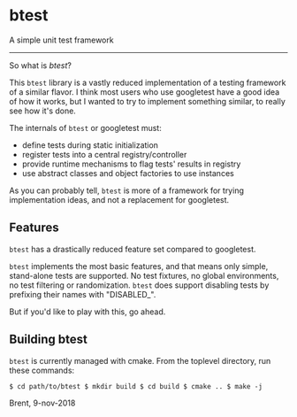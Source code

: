 # btest
A simple unit test framework

---

So what is *btest*?

This `btest` library is a vastly reduced implementation of a
testing framework of a similar flavor. I think most users who use
googletest have a good idea of how it works, but I wanted to try
to implement something similar, to really see how it's done.

The internals of `btest` or googletest must:
* define tests during static initialization
* register tests into a central registry/controller
* provide runtime mechanisms to flag tests' results in registry
* use abstract classes and object factories to use instances

As you can probably tell, `btest` is more of a framework for
trying implementation ideas, and not a replacement for
googletest.

## Features

`btest` has a drastically reduced feature set compared to googletest.

`btest` implements the most basic features, and that means only
simple, stand-alone tests are supported. No test fixtures, no
global environments, no test filtering or randomization. `btest`
does support disabling tests by prefixing their names with "DISABLED_".

But if you'd like to play with this, go ahead.

## Building btest

`btest` is currently managed with cmake. From the toplevel directory,
run these commands:

`
$ cd path/to/btest
$ mkdir build
$ cd build
$ cmake ..
$ make -j
`

Brent, 9-nov-2018
